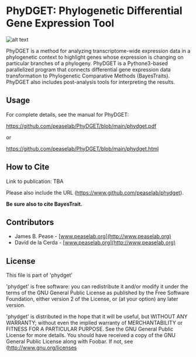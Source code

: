 # PhyDGET: Phylogenetic Differential Gene Expression Tool #

![alt text](https://github.com/peaselab/phydget/blob/main/doc/logo.png)

PhyDGET is a method for analyzing transcriptome-wide expression data in a phylogenetic context to highlight genes whose expression is changing on particular branches of a phylogeny.  PhyDGET is a Pythone3-based parallelized program that connects differential gene expression data transformation to Phylogenetic Comparative Methods (BayesTraits).  PhyDGET also includes post-analysis tools for interpreting the results.  

## Usage ##

For complete details, see the manual for PhyDGET:

<https://github.com/peaselab/PhyDGET/blob/main/phydget.pdf>

or 

<https://github.com/peaselab/PhyDGET/blob/main/phydget.html>


## How to Cite ##

Link to publication: 
TBA

Please also include the URL (https://www.github.com/peaselab/phydget).

**Be sure also to cite BayesTrait.** 

## Contributors ##

* James B. Pease - [www.peaselab.org](http://www.peaselab.org)
* David de la Cerda - [www.peaselab.org](http://www.peaselab.org)

## License ##

This file is part of 'phydget'

'phydget' is free software: you can redistribute it and/or modify it under the terms of the GNU General Public License as published by the Free Software Foundation, either version 2 of the License, or (at your option) any later version.

'phydget' is distributed in the hope that it will be useful, but WITHOUT ANY WARRANTY; without even the implied warranty of MERCHANTABILITY or FITNESS FOR A PARTICULAR PURPOSE.  See the GNU General Public License for more details. You should have received a copy of the GNU General Public License along with Foobar.  If not, see (http://www.gnu.org/licenses
